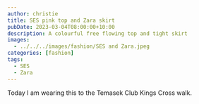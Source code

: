 ```yaml
---
author: christie
title: SES pink top and Zara skirt
pubDate: 2023-03-04T08:00:00+10:00
description: A colourful free flowing top and tight skirt
images:
  - ../../../images/fashion/SES and Zara.jpeg
categories: [fashion]
tags:
  - SES
  - Zara
---
```


Today I am wearing this to the Temasek Club Kings Cross walk.
